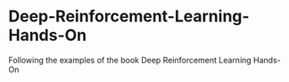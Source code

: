 # Deep-Reinforcement-Learning-Hands-On
Following the examples of the book Deep Reinforcement Learning Hands-On
